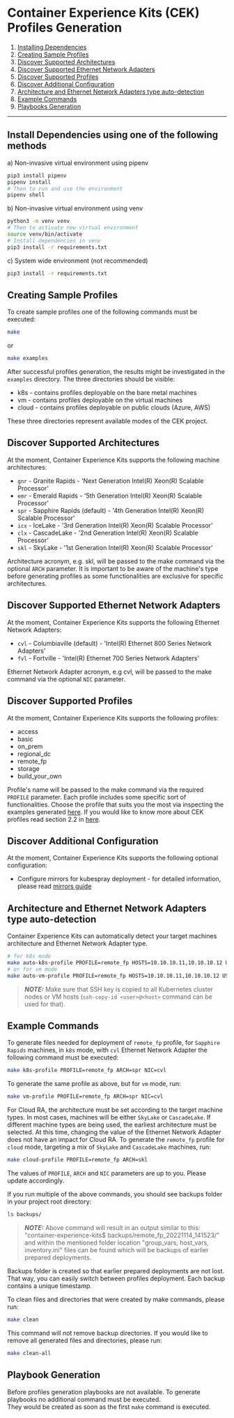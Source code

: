 # Container Experience Kits (CEK) Profiles Generation

1. [Installing Dependencies](#install-dependencies-using-one-of-the-following-methods)
2. [Creating Sample Profiles](#creating-sample-profiles)
3. [Discover Supported Architectures](#discover-supported-architectures)
4. [Discover Supported Ethernet Network Adapters](#discover-supported-ethernet-network-adapters)
5. [Discover Supported Profiles](#discover-supported-profiles)
6. [Discover Additional Configuration](#discover-additional-configuration)
7. [Architecture and Ethernet Network Adapters type auto-detection](#architecture-and-ethernet-network-adapters-type-auto-detection)
8. [Example Commands](#example-commands)
9. [Playbooks Generation](#playbook-generation)

---

## Install Dependencies using one of the following methods

a) Non-invasive virtual environment using pipenv

```bash
pip3 install pipenv
pipenv install
# Then to run and use the environment
pipenv shell
```

b) Non-invasive virtual environment using venv

```bash
python3 -m venv venv
# Then to activate new virtual environment
source venv/bin/activate
# Install dependencies in venv
pip3 install -r requirements.txt
```

c) System wide environment (not recommended)

```bash
pip3 install -r requirements.txt
```

## Creating Sample Profiles

To create sample profiles one of the following commands must be executed:

```bash
make
```

or

```bash
make examples
```

After successful profiles generation, the results might be investigated in the `examples` directory.
The three directories should be visible:

* k8s - contains profiles deployable on the bare metal machines
* vm - contains profiles deployable on the virtual machines
* cloud - contains profiles deployable on public clouds (Azure, AWS)

These three directories represent available modes of the CEK project.

## Discover Supported Architectures

At the moment, Container Experience Kits supports the following machine architectures:

* `gnr` - Granite Rapids - 'Next Generation Intel(R) Xeon(R) Scalable Processor'
* `emr` - Emerald Rapids - '5th Generation Intel(R) Xeon(R) Scalable Processor'
* `spr` - Sapphire Rapids (default) - '4th Generation Intel(R) Xeon(R) Scalable Processor'
* `icx` - IceLake - '3rd Generation Intel(R) Xeon(R) Scalable Processor'
* `clx` - CascadeLake - '2nd Generation Intel(R) Xeon(R) Scalable Processor'
* `skl` - SkyLake - '1st Generation Intel(R) Xeon(R) Scalable Processor'

Architecture acronym, e.g. skl, will be passed to the make command via the optional `ARCH` parameter. It is important to be aware of the machine's type before generating profiles as some functionalities are exclusive for specific architectures.

## Discover Supported Ethernet Network Adapters

At the moment, Container Experience Kits supports the following Ethernet Network Adapters:

* `cvl` - Columbiaville (default) - 'Intel(R) Ethernet 800 Series Network Adapters'
* `fvl` - Fortville - 'Intel(R) Ethernet 700 Series Network Adapters'

Ethernet Network Adapter acronym, e.g cvl, will be passed to the make command via the optional `NIC` parameter.

## Discover Supported Profiles

At the moment, Container Experience Kits supports the following profiles:

* access
* basic
* on_prem
* regional_dc
* remote_fp
* storage
* build_your_own

Profile's name will be passed to the make command via the required `PROFILE` parameter. Each profile includes some specific sort of functionalities. Choose the profile that suits you the most via inspecting the examples generated [here](#creating-sample-profiles).
If you would like to know more about CEK profiles read section 2.2 in [here](https://networkbuilders.intel.com/solutionslibrary/network-and-cloud-edge-container-bare-metal-reference-system-architecture-user-guide).

## Discover Additional Configuration

At the moment, Container Experience Kits supports the following optional configuration:

* Configure mirrors for kubespray deployment - for detailed information, please read [mirrors guide](docs/mirrors.md)

## Architecture and Ethernet Network Adapters type auto-detection

Container Experience Kits can automatically detect your target machines architecture and Ethernet Network Adapter type.

```bash
# for k8s mode
make auto-k8s-profile PROFILE=remote_fp HOSTS=10.10.10.11,10.10.10.12 USERNAME=root
# or for vm mode
make auto-vm-profile PROFILE=remote_fp HOSTS=10.10.10.11,10.10.10.12 USERNAME=root
```

> **_NOTE:_** Make sure that SSH key is copied to all Kubernetes cluster nodes or VM hosts (`ssh-copy-id <user>@<host>` command can be used for that).

## Example Commands

To generate files needed for deployment of `remote_fp` profile, for `Sapphire Rapids` machines, in `k8s` mode, with `cvl` Ethernet Network Adapter the following command must be executed:

```bash
make k8s-profile PROFILE=remote_fp ARCH=spr NIC=cvl
```

To generate the same profile as above, but for `vm` mode, run:

```bash
make vm-profile PROFILE=remote_fp ARCH=spr NIC=cvl
```

For Cloud RA, the architecture must be set according to the target machine types. In most cases, machines will be either `SkyLake` or `CascadeLake`. If different machine types are being used, the earliest architecture must be selected. At this time, changing the value of the Ethernet Network Adapter does not have an impact for Cloud RA.
To generate the `remote_fp` profile for `cloud` mode, targeting a mix of `SkyLake` and `CascadeLake` machines, run:

```bash
make cloud-profile PROFILE=remote_fp ARCH=skl
```

The values of `PROFILE`, `ARCH` and `NIC` parameters are up to you. Please update accordingly.

If you run multiple of the above commands, you should see backups folder in your project root directory:

```bash
ls backups/
```
> **_NOTE:_** Above command will result in an output similar to this: "container-experience-kits$ backups/remote_fp_20221114_141523/" and within the mentioned folder location "group_vars, host_vars, inventory.ini" files can be found which will be backups of earlier prepared deployments.

Backups folder is created so that earlier prepared deployments are not lost. That way, you can easily switch between profiles deployment. Each backup contains a unique timestamp.

To clean files and directories that were created by make commands, please run:

```bash
make clean
```

This command will not remove backup directories. If you would like to remove all generated files and directories, please run:

```bash
make clean-all
```

## Playbook Generation

Before profiles generation playbooks are not available. To generate playbooks no additional command must be executed.  
They would be created as soon as the first `make` command is executed.
